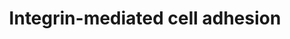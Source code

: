 ---
annotations:
- id: PW:0000286
  parent: signaling pathway
  type: Pathway Ontology
  value: integrin mediated signaling pathway
authors:
- MaintBot
- Thomas
- Ddigles
- Khanspers
citedin:
- link: PMC3677916
  title: Liver transcriptome changes in zebrafish during acclimation to transport-associated
    stress (2013)
communities: []
description: 'Integrins are receptors that mediate attachment between a cell and the
  tissues surrounding it, which may be other cells or the extracellular matrix (ECM).
  They also play a role in cell signaling and thereby define cellular shape, mobility,
  and regulate the cell cycle.  Source: [Wikipedia](https://en.wikipedia.org/wiki/Integrin) '
last-edited: 2025-02-27
ndex: null
organisms:
- Danio rerio
redirect_from:
- /index.php/Pathway:WP1386
- /instance/WP1386
- /instance/WP1386_r136993
revision: r136993
schema-jsonld:
- '@context': https://schema.org/
  '@id': https://wikipathways.github.io/pathways/WP1386.html
  '@type': Dataset
  creator:
    '@type': Organization
    name: WikiPathways
  description: 'Integrins are receptors that mediate attachment between a cell and
    the tissues surrounding it, which may be other cells or the extracellular matrix
    (ECM). They also play a role in cell signaling and thereby define cellular shape,
    mobility, and regulate the cell cycle.  Source: [Wikipedia](https://en.wikipedia.org/wiki/Integrin) '
  keywords:
  - CAPN1
  - CH211-127H20.2
  - CSK
  - DKEY-234H16.4
  - HRAS
  - ITGA7
  - ITGB4
  - LOC100002756
  - LOC100007176
  - LOC100151619
  - LOC407685
  - LOC557797
  - LOC557935
  - LOC560549
  - LOC563639
  - LOC570311
  - LOC570868
  - LOC571984
  - LOC572348
  - LOC792354
  - LOC797491
  - MAPK12
  - MYLK2
  - RAC3
  - akt2
  - braf
  - capn2l
  - capn3
  - capn7
  - capn9
  - cav1
  - cav2
  - cav3
  - cdc42l
  - crk
  - dock1
  - fynb
  - grb2
  - ilk
  - itga2b
  - itga5
  - itga6
  - itgav
  - itgb3b
  - itgb5
  - itgb8
  - map2k1
  - map2k6
  - mapk1
  - mapk10
  - mapk4
  - mapk6
  - mapk7
  - pak1
  - pak2a
  - pik3r2
  - ptk2.1
  - pxn
  - rac1
  - rac2
  - raf1
  - rap1a
  - rap1b
  - rho
  - rock2a
  - sepp1a
  - src
  - tln1
  - vcl
  - wu:fk86g11
  - zgc:153787
  - zgc:162320
  - zgc:171680
  - zgc:172137
  - zgc:172250
  - zgc:175192
  - zgc:63474
  - zgc:92014
  - zgc:92074
  license: CC0
  name: Integrin-mediated cell adhesion
seo: CreativeWork
title: Integrin-mediated cell adhesion
wpid: WP1386
---